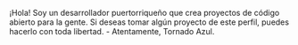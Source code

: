 ¡Hola! Soy un desarrollador puertorriqueño que crea
proyectos de código abierto para la gente. Si deseas tomar
algún proyecto de este perfil, puedes hacerlo con toda
libertad. - Atentamente, Tornado Azul.
